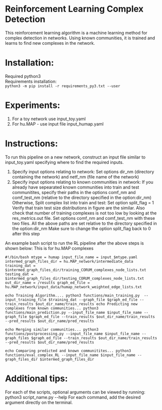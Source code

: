 # Reinforcement Learning Complex Detection
This reinforcement learning algorithm is a machine learning method for complex detection in networks. Using known communities, it is trained and learns to find new complexes in the network.

# Installation:
Required python3                                  
Requirements installation:                        
`python3 -m pip install -r requirements_py3.txt --user`

# Experiments:
1. For a toy network use input_toy.yaml
2. For hu.MAP - use input file input_humap.yaml


# Instructions:
To run this pipeline on a new network, construct an input file similar to input_toy.yaml specifying where to find the required inputs.
1. Specify input options relating to network: Set options dir_nm (directory containing the network) and netf_nm (file name of the network)
2. Specify input options relating to known communities in network: If you already have sepearated known communities into train and test communitites, specify their paths in the options comf_nm and comf_test_nm (relative to the directory specified in the option:dir_nm) Otherwise, Split complex list into train and test: Set option split_flag = 1 Verify that train test size distributions in figure are the similar. Also check that number of training complexes is not too low by looking at the res_metrics.out file. Set options comf_nm and comf_test_nm with these two files. All the above paths are set relative to the directory specified in the option:dir_nm Make sure to change the option split_flag back to 0 after this step

An example bash script to run the RL pipeline after the above steps is shown below: This is for hu.MAP complexes

`#!/bin/bash
mtype = humap
input_file_name = input_$mtype.yaml
intermed_graph_files_dir = hu.MAP_network/intermediate_data
training_dat = $intermed_graph_files_dir/training_CORUM_complexes_node_lists.txt
testing_dat = $intermed_graph_files_dir/testing_CORUM_complexes_node_lists.txt
out_dir_name = /results
graph_ed_file = hu.MAP_network/input_data/humap_network_weighted_edge_lists.txt`

`echo Training Algorithm....
python3 functions/main_training.py  --input_training_file $training_dat --graph_file $graph_ed_file --train_results $out_dir_name/train_results
echo Predicting new complexes from known communities...
python3 functions/main_prediction.py --input_file_name $input_file_name --graph_file $graph_ed_file --train_results $out_dir_name/train_results --pred_results $out_dir_name/pred_results`

`echo Merging similar communities...
python3 functions/postprocessing.py --input_file_name $input_file_name --graph_files $graph_ed_file --train_results $out_dir_name/train_results --pred_results $out_dir_name/pred_results`

`echo Comparing predicted and known communitites...
python3 functions/eval_complex_RL --input_file_name $input_file_name --graph_files_dir $intermed_graph_files_dir`

# Additional tips:
For each of the scripts, optional arguments can be viewed by running: python3 script_name.py --help
For each command, add the desired argument directly on the terminal.
